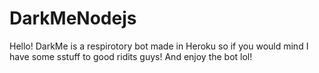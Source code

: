 # DarkMeNodejs
Hello! DarkMe is a respirotory bot made in Heroku so if you would mind I have some sstuff to good ridits guys! And enjoy the bot lol!
